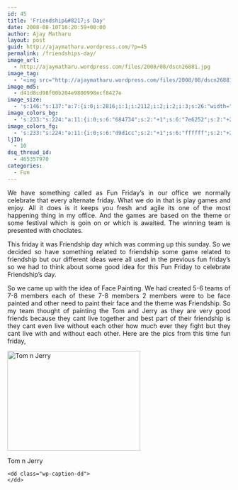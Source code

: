 ```yaml
---
id: 45
title: 'Friendship&#8217;s Day'
date: 2008-08-10T16:20:59+00:00
author: Ajay Matharu
layout: post
guid: http://ajaymatharu.wordpress.com/?p=45
permalink: /friendships-day/
image_url:
  - http://ajaymatharu.wordpress.com/files/2008/08/dscn26881.jpg
image_tag:
  - '<img src="http://ajaymatharu.wordpress.com/files/2008/08/dscn26881.jpg?w=840" class="size-medium wp-image-56"   alt="Tom n Jerry"    />'
image_md5:
  - d41d8cd98f00b204e9800998ecf8427e
image_size:
  - 's:146:"s:137:"a:7:{i:0;i:2816;i:1;i:2112;i:2;i:2;i:3;s:26:"width="2816" height="2112"";s:4:"bits";i:8;s:8:"channels";i:3;s:4:"mime";s:10:"image/jpeg";}";";'
image_colors_bg:
  - 's:233:"s:224:"a:11:{i:0;s:6:"684734";s:2:"+1";s:6:"7e6252";s:2:"+2";s:6:"8e7567";s:2:"+3";s:6:"b4a49a";s:2:"+4";s:6:"d9d1cc";s:2:"+5";s:6:"f0edeb";i:-1;s:6:"583c2c";i:-2;s:6:"4e3527";i:-3;s:6:"34241a";i:-4;s:6:"1a120d";i:-5;s:6:"0a0705";}";";'
image_colors_fg:
  - 's:233:"s:224:"a:11:{i:0;s:6:"d9d1cc";s:2:"+1";s:6:"ffffff";s:2:"+2";s:6:"ffffff";s:2:"+3";s:6:"34241a";s:2:"+4";s:6:"684734";s:2:"+5";s:6:"684734";i:-1;s:6:"d9d1cc";i:-2;s:6:"d9d1cc";i:-3;s:6:"b4a49a";i:-4;s:6:"b4a49a";i:-5;s:6:"b4a49a";}";";'
ljID:
  - 10
dsq_thread_id:
  - 465357970
categories:
  - Fun
---
```

<p style="text-align:justify;">
  We have something called as Fun Friday&#8217;s in our office we normally celebrate that every alternate friday. What we do in that is play games and enjoy. All it does is it keeps you fresh and agile its one of the most happening thing in my office. And the games are based on the theme or some festival which is goin on or which is awaited. The winning team is presented with choclates.
</p>

<p style="text-align:justify;">
  This friday it was Friendship day which was comming up this sunday. So we decided so have something related to friendship some game related to friendship but our different ideas were all used in the previous fun friday&#8217;s so we had to think about some good idea for this Fun Friday to celebrate Friendship&#8217;s day.
</p>

<p style="text-align:justify;">
  So we came up with the idea of Face Painting. We had created 5-6 teams of 7-8 members each of these 7-8 members 2 members were to be face painted and other need to paint their face and the theme was Friendship. So my team thought of painting the Tom and Jerry as they are very good friends because they cant live together and best part of their friendship is they cant even live without each other how much ever they fight but they cant live with and without each other. Here are the pics from this time fun friday,
</p>

<div id="attachment_56" style="width: 310px" class="wp-caption aligncenter">
  <a href="http://ajaymatharu.files.wordpress.com/2008/08/dscn26881.jpg"><img class="size-medium wp-image-56" src="http://ajaymatharu.files.wordpress.com/2008/08/dscn26881.jpg?w=300" alt="Tom n Jerry" width="300" height="225" /></a>
  
  <p class="wp-caption-text">
    Tom n Jerry
  </p>
</div>

<div class="mceTemp">
  <div class="mceTemp">
    <dt class="wp-caption-dt">
      <a href="http://ajaymatharu.files.wordpress.com/2008/08/dscn2683.jpg"></a>
    </dt>
    
    <dd class="wp-caption-dd">
    </dd>
  </div>
</div>